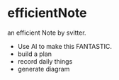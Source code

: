# efficientNote

an efficient Note by svitter.

- Use AI to make this FANTASTIC.
- build a plan
- record daily things
- generate diagram

